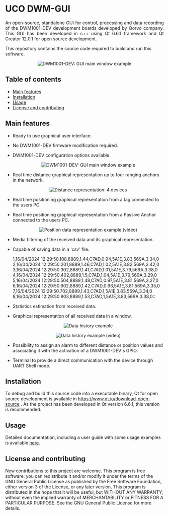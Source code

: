 # UCO DWM-GUI

<p align="justify">
An open-source, standalone GUI for control, processing and data recording of the DWM1001-DEV development boards developed by Qorvo company.
This GUI has been developed in c++ using Qt 6.6.1 framework and Qt Creator 12.0.1 for open source development.

This repository contains the source code required to build and run this software.

</p>
</p>

<p align="center">
  <img src="https://github.com/Antoi11/DWM1001-DEV-GUI/blob/main/media/mainwindow_example.png" alt="DWM1001-DEV: GUI main window example"/>
</p>

<h2>Table of contents</h2>
<p align="justify">
<ul>
<li><a href="#MainFeatures">Main features</a></li>
<li><a href="#Installation">Installation</a></li>
<li><a href="#Usage">Usage</a></li>
<li><a href="#LicenseContributing">License and contributing</a></li>
</ul>
</p>

<h2 name="MainFeatures">Main features</h2>

- Ready to use graphical user interface.
  
- No DWM1001-DEV firmware modification required.
  
- DWM1001-DEV configuration options available.

  <p align="center">
    <img src="https://github.com/AntonioRuizR/UCO-DWM-GUI/blob/main/media/config_wind.png" alt="DWM1001-DEV: GUI main window example"/>
  </p>
  
- Real time distance graphical representation up to four ranging anchors in the network.
  
  <p align="center">
    <img src="https://github.com/AntonioRuizR/UCO-DWM-GUI/blob/main/media/Graph_4_distances.gif" alt="Distance representation: 4 devices"/>
  </p>

- Real time positioning graphical representation from a tag connected to the users PC.
- Real time positioning graphical representation from a Passive Anchor connected to the users PC.

  <p align="center">
    <img src="https://github.com/AntonioRuizR/UCO-DWM-GUI/blob/main/media/Graph_position.gif" alt="Position data representation example (video)"/>
  </p>

- Media filtering of the received data and its graphical representation.
- Capable of saving data in a 'csv' file.

    1,16/04/2024 12:29:50.108,8889,1.44,C7AD,0.94,5A1E,3.83,569A,3.34,0
    2,16/04/2024 12:29:50.201,8889,1.46,C7AD,1.02,5A1E,3.82,569A,3.42,0
    3,16/04/2024 12:29:50.302,8889,1.41,C7AD,1.01,5A1E,3.79,569A,3.38,0
    4,16/04/2024 12:29:50.402,8889,1.5,C7AD,1.04,5A1E,3.79,569A,3.29,0
    5,16/04/2024 12:29:50.504,8889,1.48,C7AD,0.97,5A1E,3.81,569A,3.27,0
    6,16/04/2024 12:29:50.602,8889,1.42,C7AD,0.96,5A1E,3.81,569A,3.35,0
    7,16/04/2024 12:29:50.702,8889,1.43,C7AD,1,5A1E,3.83,569A,3.34,0
    8,16/04/2024 12:29:50.803,8889,1.53,C7AD,1,5A1E,3.83,569A,3.38,0::


- Statistics estimation from received data.
- Graphical representation of all received data in a window.

  <p align="center">
    <img src="https://github.com/AntonioRuizR/UCO-DWM-GUI/blob/main/media/graph_history.png" alt="Data history example"/>
  </p>
  <p align="center">
    <img src="https://github.com/AntonioRuizR/UCO-DWM-GUI/blob/main/media/graph_history_video.gif" alt="Data history example (video)"/>
  </p>

- Possibility to assign an alarm to different distance or position values and associating it with the activation of a DWM1001-DEV's GPIO.
- Terminal to provide a direct communication with the device through UART Shell mode.

<h2 name="Installation">Installation</h2>

To debug and build this source code into a executable binary, Qt for open source development is available in https://www.qt.io/download-open-source . As the project has been developed in Qt version 6.6.1, this version is recommended.

<h2 name="Usage">Usage</h2>

Detailed documentation, including a user guide with some usage examples is available [here](https://github.com/AntonioRuizR/UCO-DWM-GUI/blob/main/User%20Guide.pdf).

<h2 name="LicenseContributing">License and contributing</h2>

New contributions to this project are welcome.
This program is free software: you can redistribute it and/or modify it under the terms of the GNU General Public License as published by the Free Software Foundation, either version 3 of the License, or any later version.
This program is distributed in the hope that it will be useful, but WITHOUT ANY WARRANTY; without even the implied warranty of MERCHANTABILITY or FITNESS FOR A PARTICULAR PURPOSE. See the GNU General Public License for more details.
